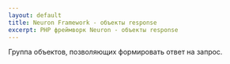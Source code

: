 ```yaml
---
layout: default
title: Neuron Framework - объекты response
excerpt: PHP фреймворк Neuron - объекты response
---
```


Группа объектов, позволяющих формировать ответ на запрос.
